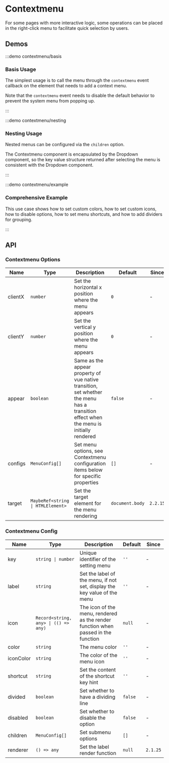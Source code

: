 # Contextmenu

For some pages with more interactive logic, some operations can be placed in the right-click menu to facilitate quick selection by users.

## Demos

:::demo contextmenu/basis

### Basis Usage

The simplest usage is to call the menu through the `contextmenu` event callback on the element that needs to add a context menu.

Note that the `contextmenu` event needs to disable the default behavior to prevent the system menu from popping up.

:::

:::demo contextmenu/nesting

### Nesting Usage

Nested menus can be configured via the `children` option.

The Contextmenu component is encapsulated by the Dropdown component, so the key value structure returned after selecting the menu is consistent with the Dropdown component.

:::

:::demo contextmenu/example

### Comprehensive Example

This use case shows how to set custom colors, how to set custom icons, how to disable options, how to set menu shortcuts, and how to add dividers for grouping.

:::

## API

### Contextmenu Options

| Name    | Type                              | Description                                                                                                                            | Default         | Since    |
| ------- | --------------------------------- | -------------------------------------------------------------------------------------------------------------------------------------- | --------------- | -------- |
| clientX | `number`                          | Set the horizontal x position where the menu appears                                                                                   | `0`             | -        |
| clientY | `number`                          | Set the vertical y position where the menu appears                                                                                     | `0`             | -        |
| appear  | `boolean`                         | Same as the appear property of vue native transition, set whether the menu has a transition effect when the menu is initially rendered | `false`         | -        |
| configs | `MenuConfig[]`                    | Set menu options, see Contextmenu configuration items below for specific properties                                                    | `[]`            | -        |
| target  | `MaybeRef<string \| HTMLElement>` | Set the target element for the menu rendering                                                                                          | `document.body` | `2.2.15` |

### Contextmenu Config

| Name      | Type                                 | Description                                                                       | Default | Since    |
| --------- | ------------------------------------ | --------------------------------------------------------------------------------- | ------- | -------- |
| key       | `string \| number`                   | Unique identifier of the setting menu                                             | `''`    | -        |
| label     | `string`                             | Set the label of the menu, if not set, display the key value of the menu          | `''`    | -        |
| icon      | `Record<string, any> \| (() => any)` | The icon of the menu, rendered as the render function when passed in the function | `null`  | -        |
| color     | `string`                             | The menu color                                                                    | `''`    | -        |
| iconColor | `string`                             | The color of the menu icon                                                        | `''`    | -        |
| shortcut  | `string`                             | Set the content of the shortcut key hint                                          | `''`    | -        |
| divided   | `boolean`                            | Set whether to have a dividing line                                               | `false` | -        |
| disabled  | `boolean`                            | Set whether to disable the option                                                 | `false` | -        |
| children  | `MenuConfig[]`                       | Set submenu options                                                               | `[]`    | -        |
| renderer  | `() => any`                          | Set the label render function                                                     | `null`  | `2.1.25` |
